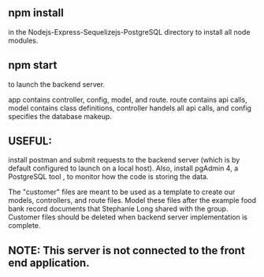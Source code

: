 ## npm install 

in the Nodejs-Express-Sequelizejs-PostgreSQL directory to install
all node modules.

## npm start

to launch the backend server.

app contains controller, config, model, and route. route contains api calls, model contains
class definitions, controller handels all api calls, and config specifies the database
makeup. 

## USEFUL: 

install postman and submit requests to the backend server (which is by default
configured to launch on a local host). Also, install pgAdmin 4, a PostgreSQL tool
, to monitor how the code is storing the data.


The "customer" files are meant to be used as a template to create our 
models, controllers, and route files. Model these files after the example
food bank record documents that Stephanie Long shared with the group. 
Customer files should be deleted when backend server implementation is 
complete.


## NOTE: This server is not connected to the front end application.
